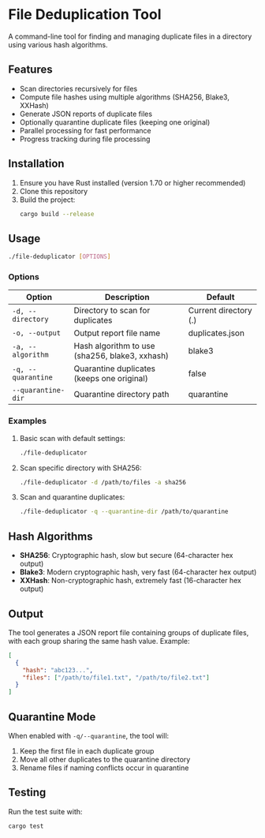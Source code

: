 # File Deduplication Tool

A command-line tool for finding and managing duplicate files in a directory using various hash algorithms.

## Features

- Scan directories recursively for files
- Compute file hashes using multiple algorithms (SHA256, Blake3, XXHash)
- Generate JSON reports of duplicate files
- Optionally quarantine duplicate files (keeping one original)
- Parallel processing for fast performance
- Progress tracking during file processing

## Installation

1. Ensure you have Rust installed (version 1.70 or higher recommended)
2. Clone this repository
3. Build the project:
   ```sh
   cargo build --release
   ```

## Usage

```sh
./file-deduplicator [OPTIONS]
```

### Options

| Option | Description | Default |
|--------|-------------|---------|
| `-d, --directory` | Directory to scan for duplicates | Current directory (.) |
| `-o, --output` | Output report file name | duplicates.json |
| `-a, --algorithm` | Hash algorithm to use (sha256, blake3, xxhash) | blake3 |
| `-q, --quarantine` | Quarantine duplicates (keeps one original) | false |
| `--quarantine-dir` | Quarantine directory path | quarantine |

### Examples

1. Basic scan with default settings:
   ```sh
   ./file-deduplicator
   ```

2. Scan specific directory with SHA256:
   ```sh
   ./file-deduplicator -d /path/to/files -a sha256
   ```

3. Scan and quarantine duplicates:
   ```sh
   ./file-deduplicator -q --quarantine-dir /path/to/quarantine
   ```

## Hash Algorithms

- **SHA256**: Cryptographic hash, slow but secure (64-character hex output)
- **Blake3**: Modern cryptographic hash, very fast (64-character hex output)
- **XXHash**: Non-cryptographic hash, extremely fast (16-character hex output)

## Output

The tool generates a JSON report file containing groups of duplicate files, with each group sharing the same hash value. Example:

```json
[
  {
    "hash": "abc123...",
    "files": ["/path/to/file1.txt", "/path/to/file2.txt"]
  }
]
```

## Quarantine Mode

When enabled with `-q/--quarantine`, the tool will:
1. Keep the first file in each duplicate group
2. Move all other duplicates to the quarantine directory
3. Rename files if naming conflicts occur in quarantine

## Testing

Run the test suite with:
```sh
cargo test
```

